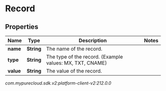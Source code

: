 # Record


## Properties

| Name | Type | Description | Notes |
| ------------ | ------------- | ------------- | ------------- |
| **name** | **String** | The name of the record. |  |
| **type** | **String** | The type of the record. (Example values:  MX, TXT, CNAME) |  |
| **value** | **String** | The value of the record. |  |




_com.mypurecloud.sdk.v2:platform-client-v2:212.0.0_
